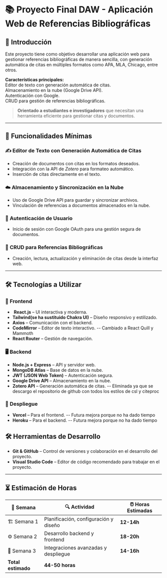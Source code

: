 # 📚 **Proyecto Final DAW - Aplicación Web de Referencias Bibliográficas**

## 📝 **Introducción**
Este proyecto tiene como objetivo desarrollar una aplicación web para gestionar referencias bibliográficas de manera sencilla, con generación automática de citas en múltiples formatos como APA, MLA, Chicago, entre otros.  

**Características principales:**  
Editor de texto con generación automática de citas.  
Almacenamiento en la nube (Google Drive API).  
Autenticación con Google.  
CRUD para gestión de referencias bibliográficas.  

>**Orientado a estudiantes e investigadores** que necesitan una herramienta eficiente para gestionar citas y documentos.

---

## 🔧 **Funcionalidades Mínimas**

### ✍️ **Editor de Texto con Generación Automática de Citas**
- Creación de documentos con citas en los formatos deseados.
- Integración con la API de *Zotero* para formateo automático.
- Inserción de citas directamente en el texto.

### ☁️ **Almacenamiento y Sincronización en la Nube**
- Uso de Google Drive API para guardar y sincronizar archivos.
- Vinculación de referencias a documentos almacenados en la nube.

### 🔐 **Autenticación de Usuario**
- Inicio de sesión con Google OAuth para una gestión segura de documentos.

### 📂 **CRUD para Referencias Bibliográficas**
- Creación, lectura, actualización y eliminación de citas desde la interfaz web.

---

## 🛠️ **Tecnologías a Utilizar**

### 🎨 **Frontend**
- ️ **React.js** – UI interactiva y moderna.
-  **Tailwind(se ha sustituido Chakra UI)** – Diseño responsivo y estilizado.
-  **Axios** – Comunicación con el backend.
-  **CodeMirror** – Editor de texto interactivo. -- Cambiado a React Quill y Mammoth
-  **React Router** – Gestión de navegación.

### 🖥️ **Backend**
-  **Node.js + Express** – API y servidor web.
-  **MongoDB Atlas** – Base de datos en la nube.
-  **JWT (JSON Web Token)** – Autenticación segura.
-  **Google Drive API** – Almacenamiento en la nube.
-  **Zotero API** – Generación automática de citas. -- Eliminada ya que se descargo el repositorio de github con todos los estilos de csl y citeproc

### 🚀 **Despliegue**
-  **Vercel** – Para el frontend. -- Futura mejora porque no ha dado tiempo
-  **Heroku** – Para el backend. -- Futura mejora porque no ha dado tiempo
  
## 🛠️ **Herramientas de Desarrollo**  

- **Git & GitHub** – Control de versiones y colaboración en el desarrollo del proyecto.  
- **Visual Studio Code** – Editor de código recomendado para trabajar en el proyecto. 

---

## ⏳ **Estimación de Horas**

| 📅 Semana | 🔍 Actividad | ⏰ Horas Estimadas |
|-----------|------------|------------------|
| 🏗️ Semana 1 | Planificación, configuración y diseño | **12-14h** |
| ⚙️ Semana 2 | Desarrollo backend y frontend | **18-20h** |
| 🚀 Semana 3 | Integraciones avanzadas y despliegue | **14-16h** |
| **Total estimado** | **44-50 horas** |




